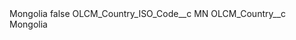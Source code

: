 <?xml version="1.0" encoding="UTF-8"?>
<CustomMetadata xmlns="http://soap.sforce.com/2006/04/metadata" xmlns:xsi="http://www.w3.org/2001/XMLSchema-instance" xmlns:xsd="http://www.w3.org/2001/XMLSchema">
    <label>Mongolia</label>
    <protected>false</protected>
    <values>
        <field>OLCM_Country_ISO_Code__c</field>
        <value xsi:type="xsd:string">MN</value>
    </values>
    <values>
        <field>OLCM_Country__c</field>
        <value xsi:type="xsd:string">Mongolia</value>
    </values>
</CustomMetadata>
